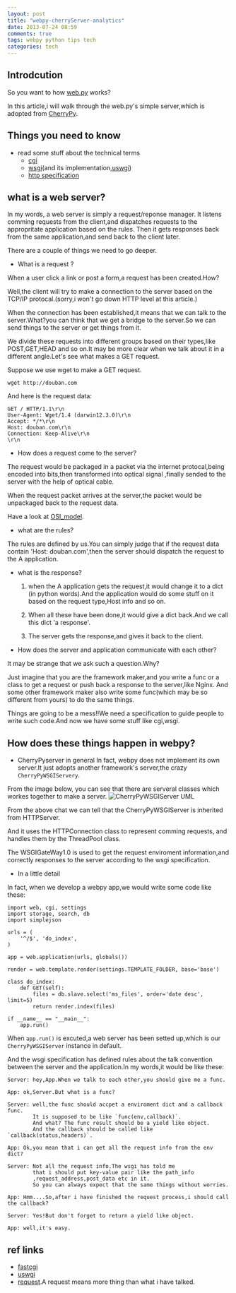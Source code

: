 ```yaml
---
layout: post
title: "webpy-cherryServer-analytics"
date: 2013-07-24 08:59
comments: true
tags: webpy python tips tech
categories: tech
---
```


Introdcution
------------
So you want to how [web.py][0] works?

In this article,i will walk through the web.py's simple server,which is adopted from [CherryPy][1].

Things you need to know
--------------
- read some stuff about the technical terms
    - [cgi][2]
    - [wsgi][3](and its implementation,[uswgi][4])
    - [http specification][5]

<!--more-->
what is a web server?
--------------------

In my words, a web server is simply a request/reponse manager.
It listens comming requests from the client,and dispatches requests to the appropritate application based on the rules.
Then it gets responses back from the same application,and send back to the client later.

There are a couple of things we need to go deeper.

- What is a request ?

When a user click a link or post a form,a request has been created.How?

Well,the client will try to make a connection to the server based on the TCP/IP protocal.(sorry,i won't go down HTTP level at this article.)

When the connection has been established,it means that we can talk to the server.What?you can think that we get a bridge to the server.So we can send things to the server or  get things from it.

We divide these requests into different groups based on their types,like POST,GET,HEAD and so on.It may be more clear when we talk about it in a different angle.Let's see what makes a GET request.

Suppose we use wget to make a GET request.

`wget http://douban.com`

And here is the request data:

```
GET / HTTP/1.1\r\n
User-Agent: Wget/1.4 (darwin12.3.0)\r\n
Accept: */*\r\n
Host: douban.com\r\n
Connection: Keep-Alive\r\n
\r\n
```

- How does a request come to the server?

The request would be packaged in a packet via the internet protocal,being encoded into bits,then transformed into optical signal ,finally sended to the server with the help of optical cable.

When the request packet arrives at the server,the packet would be unpackaged back to the request data.

Have a look at [OSI_model][7].

- what are the rules?

The rules are defined by us.You can simply judge that if the request data contain 'Host: douban.com',then the server should dispatch the request to the A application.

- what is the response?

    1. when the A application gets the request,it would change it to a dict (in python words).And the application would do some stuff on it based on the request type,Host info and so on.

    2. When all these have been done,it would give a dict back.And we call this dict 'a response'.

    3. The server gets the response,and gives it back to the client.

- How does the server and application communicate with each other?

It may be strange that we ask such a question.Why?

Just imagine that you are the framework maker,and you write a func or a class to get a request or push back a response to the server,like Nginx.
And some other framework maker also write some func(which may be so different from yours) to do the same things.

Things are going to be a mess!!We need a specification to guide people to write such code.And now we have some stuff like cgi,wsgi.

How does these things happen in webpy?
--------------------------------------

- CherryPyserver in general
In fact, webpy does not implement its own server.It just adopts another framework's server,the crazy `CherryPyWSGIServery`.

From the image below, you can see that there are serveral classes which workes together to make a server.
![CherryPyWSGIServer UML][6]

From the above chat we can tell that the CherryPyWSGIServer is inherited from HTTPServer.

And it uses the HTTPConnection class to represent comming requests,
and handles them by the ThreadPool class.

The WSGIGateWay1.0 is used to get the request enviroment information,and correctly responses to the server according to the wsgi specification.

- In a little detail

In fact, when we develop a webpy app,we would write some code like these:

```
import web, cgi, settings
import storage, search, db
import simplejson

urls = (
    '^/$', 'do_index',
)

app = web.application(urls, globals())

render = web.template.render(settings.TEMPLATE_FOLDER, base='base')

class do_index:
    def GET(self):
		files = db.slave.select('ms_files', order='date desc', limit=5)
		return render.index(files)

if __name__ == "__main__":
    app.run()
```

When `app.run()` is excuted,a web server has been setted up,which is our `CherryPyWSGIServer` instance in default.

And the wsgi specification has defined rules about the talk convention between the server and the application.In my words,it would be like these:
```
Server: hey,App.When we talk to each other,you should give me a func.

App: ok,Server.But what is a func?

Server: well,the func should accpet a enviroment dict and a callback func.
        It is supposed to be like `func(env,callback)`.
        And what? The func result should be a yield like object.
        And the callback should be called like `callback(status,headers)`.

App: Ok,you mean that i can get all the request info from the env dict?

Server: Not all the request info.The wsgi has told me
        that i should put key-value pair like the path_info
        ,request_address,post_data etc in it.
        So you can always expect that the same things without worries.

App: Hmm....So,after i have finished the request process,i should call the callback?

Server: Yes!But don't forget to return a yield like object.

App: well,it's easy.
```

ref links
----
- [fastcgi](http://www.fastcgi.com/drupal/)
- [uswgi](http://projects.unbit.it/uwsgi/)
- [request](http://en.wikipedia.org/wiki/Hypertext_Transfer_Protocol).A request means more thing than what i have talked.

[0]: http://webpy.org
[1]: http://www.cherrypy.org/
[2]: http://www.ietf.org/rfc/rfc3875
[3]: http://www.python.org/dev/peps/pep-0333/
[4]: http://uwsgi-docs.readthedocs.org/en/latest/
[5]: http://tools.ietf.org/html/rfc2616
[6]: /images/webpy/webpy-server-uml.png "CherryPyWSGIServer UML"
[7]: http://en.wikipedia.org/wiki/OSI_model
